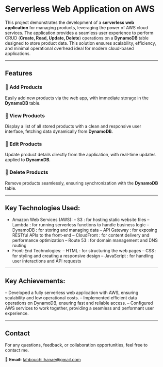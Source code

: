 # Serverless Web Application on AWS

This project demonstrates the development of a **serverless web application** for managing products, leveraging the power of AWS cloud services. The application provides a seamless user experience to perform CRUD (**Create, Read, Update, Delete**) operations on a **DynamoDB** table designed to store product data. This solution ensures scalability, efficiency, and minimal operational overhead ideal for modern cloud-based applications.

---

## Features

### 🔹 Add Products  
Easily add new products via the web app, with immediate storage in the **DynamoDB** table.

### 🔹 View Products  
Display a list of all stored products with a clean and responsive user interface, fetching data dynamically from **DynamoDB**.

### 🔹 Edit Products  
Update product details directly from the application, with real-time updates applied to **DynamoDB**.

### 🔹 Delete Products  
Remove products seamlessly, ensuring synchronization with the **DynamoDB** table.

---

## Key Technologies Used:

- Amazon Web Services (AWS):
 – S3 : for hosting static website files
 – Lambda : for running serverless functions to handle business logic
 – DynamoDB : for storing and managing data
 – API Gateway : for exposing RESTful APIs to the front-end
 – CloudFront : for content delivery and performance optimization
 – Route 53 : for domain management and DNS routing
- Front-End Technologies:
 – HTML : for structuring the web pages
 – CSS : for styling and creating a responsive design
 – JavaScript : for handling user interactions and API requests

---

## Key Achievements:

– Developed a fully serverless web application with AWS, ensuring scalability and low operational costs.
– Implemented efficient data operations on DynamoDB, ensuring fast and reliable access.
– Configured AWS services to work together, providing a seamless and performant user experience.


---

## Contact 

For any questions, feedback, or collaboration opportunities, feel free to contact me.

📧 **Email:** [lahbouchi.hanae@gmail.com](mailto:lahbouchi.hanae@gmail.com)
